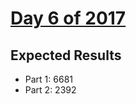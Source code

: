 # [Day 6 of 2017](https://adventofcode.com/2017/day/6)

## Expected Results

- Part 1: 6681
- Part 2: 2392
